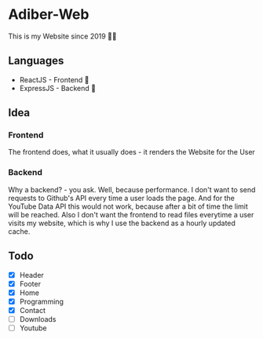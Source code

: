 # Adiber-Web
This is my Website since 2019 👴🏻

## Languages
- ReactJS - Frontend 🎨
- ExpressJS - Backend 🧰

## Idea
### Frontend
The frontend does, what it usually does - it renders the Website for the User

### Backend
Why a backend? - you ask. Well, because performance. I don't want to send requests to Github's API every time a user loads the page. And for the YouTube Data API this would not work, because after a bit of time the limit will be reached. Also I don't want the frontend to read files everytime a user visits my website, which is why I use the backend as a hourly updated cache.

## Todo
- [x] Header
- [x] Footer
- [x] Home
- [x] Programming
- [x] Contact
- [ ] Downloads
- [ ] Youtube
